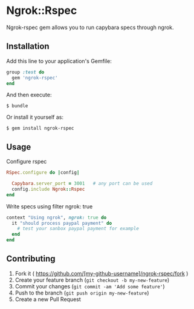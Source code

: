 # Ngrok::Rspec

Ngrok-rspec gem allows you to run capybara specs through ngrok.

## Installation

Add this line to your application's Gemfile:

```ruby
group :test do
  gem 'ngrok-rspec'
end
```

And then execute:

    $ bundle

Or install it yourself as:

    $ gem install ngrok-rspec

## Usage

Configure rspec
```ruby
RSpec.configure do |config|

  Capybara.server_port = 3001   # any port can be used
  config.include Ngrok::Rspec
end
```

Write specs using filter ngrok: true

```ruby
context "Using ngrok", ngrok: true do
  it "should process paypal payment" do
    # test your sanbox paypal payment for example
  end
end
```



## Contributing

1. Fork it ( https://github.com/[my-github-username]/ngrok-rspec/fork )
2. Create your feature branch (`git checkout -b my-new-feature`)
3. Commit your changes (`git commit -am 'Add some feature'`)
4. Push to the branch (`git push origin my-new-feature`)
5. Create a new Pull Request
